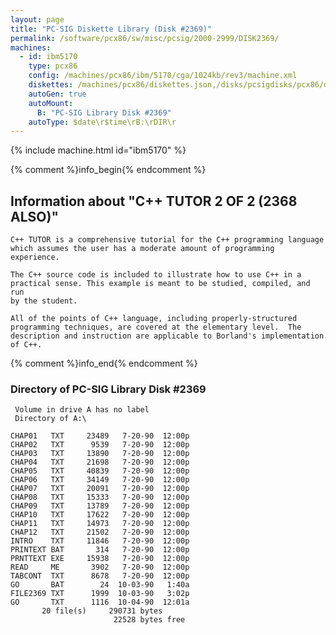 ```yaml
---
layout: page
title: "PC-SIG Diskette Library (Disk #2369)"
permalink: /software/pcx86/sw/misc/pcsig/2000-2999/DISK2369/
machines:
  - id: ibm5170
    type: pcx86
    config: /machines/pcx86/ibm/5170/cga/1024kb/rev3/machine.xml
    diskettes: /machines/pcx86/diskettes.json,/disks/pcsigdisks/pcx86/diskettes.json
    autoGen: true
    autoMount:
      B: "PC-SIG Library Disk #2369"
    autoType: $date\r$time\rB:\rDIR\r
---
```


{% include machine.html id="ibm5170" %}

{% comment %}info_begin{% endcomment %}

## Information about "C++ TUTOR 2 OF 2 (2368 ALSO)"

    C++ TUTOR is a comprehensive tutorial for the C++ programming language
    which assumes the user has a moderate amount of programming
    experience.
    
    The C++ source code is included to illustrate how to use C++ in a
    practical sense. This example is meant to be studied, compiled, and run
    by the student.
    
    All of the points of C++ language, including properly-structured
    programming techniques, are covered at the elementary level.  The
    description and instruction are applicable to Borland's implementation
    of C++.
{% comment %}info_end{% endcomment %}


### Directory of PC-SIG Library Disk #2369

     Volume in drive A has no label
     Directory of A:\

    CHAP01   TXT     23489   7-20-90  12:00p
    CHAP02   TXT      9539   7-20-90  12:00p
    CHAP03   TXT     13890   7-20-90  12:00p
    CHAP04   TXT     21698   7-20-90  12:00p
    CHAP05   TXT     40839   7-20-90  12:00p
    CHAP06   TXT     34149   7-20-90  12:00p
    CHAP07   TXT     20091   7-20-90  12:00p
    CHAP08   TXT     15333   7-20-90  12:00p
    CHAP09   TXT     13789   7-20-90  12:00p
    CHAP10   TXT     17622   7-20-90  12:00p
    CHAP11   TXT     14973   7-20-90  12:00p
    CHAP12   TXT     21502   7-20-90  12:00p
    INTRO    TXT     11846   7-20-90  12:00p
    PRINTEXT BAT       314   7-20-90  12:00p
    PRNTTEXT EXE     15938   7-20-90  12:00p
    READ     ME       3902   7-20-90  12:00p
    TABCONT  TXT      8678   7-20-90  12:00p
    GO       BAT        24  10-03-90   1:40a
    FILE2369 TXT      1999  10-03-90   3:02p
    GO       TXT      1116  10-04-90  12:01a
           20 file(s)     290731 bytes
                           22528 bytes free
